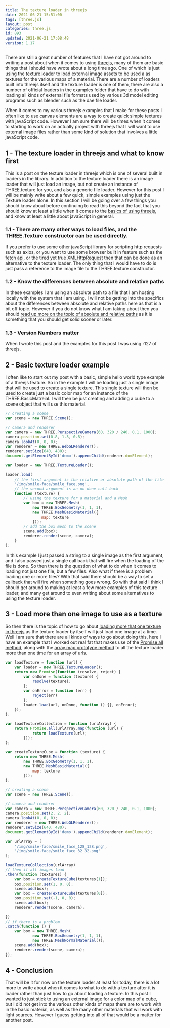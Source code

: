 ```yaml
---
title: The texture loader in threejs
date: 2021-06-21 15:51:00
tags: [three.js]
layout: post
categories: three.js
id: 893
updated: 2021-06-21 17:08:48
version: 1.17
---
```


There are still a great number of features that I have not got around to writing a post about when it comes to using [threejs](https://threejs.org/docs/#manual/en/introduction/Creating-a-scene), many of them are basic things that I should have wrote about a long time ago. One of which is just using the [texture loader](https://threejs.org/docs/#api/en/loaders/TextureLoader) to load external image assets to be used a as textures for the various maps of a material. There are a number of loaders built into threejs itself and the texture loader is one of them, there are also a number of official loaders in the examples folder that have to do with loading all kinds of external file formats used by various 3d model editing programs such as blender such as the dae file loader.

When it comes to my various threejs examples that I make for these posts I often like to use canvas elements are a way to create quick simple textures with javaScript code. However I am sure there will be times when it comes to starting to work on an actually project with threejs that I will want to use external image files rather than some kind of solution that involves a little javaScript code.

<!-- more -->

## 1 - The texture loader in threejs and what to know first

This is a post on the texture loader in threejs which is one of several built in loaders in the library. In addition to the texture loader there is an image loader that will just load an image, but not create an instance of THREE.texture for you, and also a generic file loader. However for this post I will be mainly write about a few quick, simple examples using just the Texture loader alone. In this section I will be going over a few things you should know about before continuing to read this beyond the fact that you should know at least a little when it comes to the [basics of using threejs](/2018/04/04/threejs-getting-started/), and know at least a little about javaScript in general.

### 1.1 - There are many other ways to load files, and the THREE.Texture constructor can be used directly.

If you prefer to use some other javaScript library for scripting http requests such as axios, or you want to use some browser built in feature such as the [fetch api](/2018/03/27/js-fetch/), or the tired yet true [XMLHttpRequest](/2018/03/28/js-xmlhttprequest/) then that can be done as an alternative to the texture loader. The only thing that I would have to do is just pass a reference to the image file to the THREE.texture constructor.

### 1.2 - Know the differences between absolute and relative paths

In these examples I am using an absolute path to a file that I am hosting locally with the system that I am using. I will not be getting into the specifics about the differences between absolute and relative paths here as that is a bit off topic. However if you do not know what I am taking about then you should [read up more on the topic of absolute and relative paths](http://www.differencebetween.net/technology/difference-between-absolute-and-relative-path/) as it is something that you should get solid sooner or later.

### 1.3 - Version Numbers matter

When I wrote this post and the examples for this post I was using r127 of threejs.

## 2 - Basic texture loader example

I often like to start out my post with a basic, simple hello world type example of a threejs feature. So in the example I will be loading just a single image that will be used to create a single texture. This single texture will then be used to create just a basic color map for an instance of the THREE.BasicMatreial. I will then be just creating and adding a cube to a scene object that will use this material.

```js
// creating a scene
var scene = new THREE.Scene();
 
// camera and renderer
var camera = new THREE.PerspectiveCamera(60, 320 / 240, 0.1, 1000);
camera.position.set(0.8, 1.3, 0.8);
camera.lookAt(0, 0, 0);
var renderer = new THREE.WebGLRenderer();
renderer.setSize(640, 480);
document.getElementById('demo').appendChild(renderer.domElement);
 
var loader = new THREE.TextureLoader();
 
loader.load(
    // the first argument is the relative or absolute path of the file
    '/img/smile-face/smile_face.png',
    // the second argument is an on done call back
    function (texture) {
        // using the texture for a material and a Mesh
        var box = new THREE.Mesh(
            new THREE.BoxGeometry(1, 1, 1),
            new THREE.MeshBasicMaterial({
                map: texture
            }));
        // add the box mesh to the scene
        scene.add(box);
        renderer.render(scene, camera);
    }
);
```

In this example I just passed a string to a single image as the first argument, and I also passed just a single call back that will fire when the loading of the file is done. So then there is the question of what to do when it comes to loading not just one file, but a few files. Also what if there is a problem loading one or more files? With that said there should be a way to set a callback that will fire when something goes wrong. So with that said I think I should get around to making at least a few more examples of this texture loader, and many get around to even writing about some alternatives to using the texture loader.

## 3 - Load more than one image to use as a texture

So then there is the topic of how to go about [loading more that one texture in threejs](https://stackoverflow.com/questions/35015251/how-do-i-load-multiple-textures-with-the-new-three-textureloader) as the texture loader by itself will just load one image at a time. Well I am sure that there are all kinds of ways to go about doing this, here I have an example that I worked out real fat that makes use of the [Promise all method](/2019/06/24/js-promise-all/), along with the [array map prototype method](/2020/06/16/js-array-map/) to all the texture loader more than one time for an array of urls.

```js
var loadTexture = function (url) {
    var loader = new THREE.TextureLoader();
    return new Promise(function (resolve, reject) {
        var onDone = function (texture) {
            resolve(texture);
        };
        var onError = function (err) {
            reject(err)
        };
        loader.load(url, onDone, function () {}, onError);
    });
};
 
var loadTextureCollection = function (urlArray) {
    return Promise.all(urlArray.map(function (url) {
            return loadTexture(url);
        }));
};
 
var createTextureCube = function (texture) {
    return new THREE.Mesh(
        new THREE.BoxGeometry(1, 1, 1),
        new THREE.MeshBasicMaterial({
            map: texture
        }));
};
 
// creating a scene
var scene = new THREE.Scene();
 
// camera and renderer
var camera = new THREE.PerspectiveCamera(60, 320 / 240, 0.1, 1000);
camera.position.set(2, 2, 2);
camera.lookAt(0, 0, 0);
var renderer = new THREE.WebGLRenderer();
renderer.setSize(640, 480);
document.getElementById('demo').appendChild(renderer.domElement);
 
var urlArray = [
    '/img/smile-face/smile_face_128_128.png',
    '/img/smile-face/smile_face_32_32.png'
];
 
loadTextureCollection(urlArray)
// then if all images load
.then(function (textures) {
    var box = createTextureCube(textures[1]);
    box.position.set(1, 0, 0);
    scene.add(box);
    var box = createTextureCube(textures[0]);
    box.position.set(-1, 0, 0);
    scene.add(box);
    renderer.render(scene, camera);
 
})
// if there is a problem
.catch(function () {
    var box = new THREE.Mesh(
            new THREE.BoxGeometry(1, 1, 1),
            new THREE.MeshNormalMaterial());
    scene.add(box);
    renderer.render(scene, camera);
});
```

## 4 - Conclusion

That will be it for now on the texture loader at least for today, there is a lot more to write about when it comes to what to do with a texture after it is loader rather than just how to go about loading a texture. In this post I wanted to just stick to using an external image for a color map of a cube, but I did not get into the various other kinds of maps there are to work with in the basic material, as well as the many other materials that will work with light sources. However I guess getting into all of that would be a matter for another post.